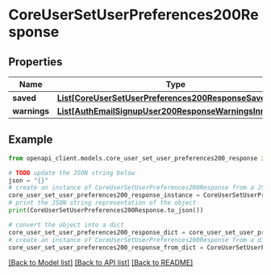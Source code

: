 # CoreUserSetUserPreferences200Response


## Properties

Name | Type | Description | Notes
------------ | ------------- | ------------- | -------------
**saved** | [**List[CoreUserSetUserPreferences200ResponseSavedInner]**](CoreUserSetUserPreferences200ResponseSavedInner.md) |  | 
**warnings** | [**List[AuthEmailSignupUser200ResponseWarningsInner]**](AuthEmailSignupUser200ResponseWarningsInner.md) |  | [optional] 

## Example

```python
from openapi_client.models.core_user_set_user_preferences200_response import CoreUserSetUserPreferences200Response

# TODO update the JSON string below
json = "{}"
# create an instance of CoreUserSetUserPreferences200Response from a JSON string
core_user_set_user_preferences200_response_instance = CoreUserSetUserPreferences200Response.from_json(json)
# print the JSON string representation of the object
print(CoreUserSetUserPreferences200Response.to_json())

# convert the object into a dict
core_user_set_user_preferences200_response_dict = core_user_set_user_preferences200_response_instance.to_dict()
# create an instance of CoreUserSetUserPreferences200Response from a dict
core_user_set_user_preferences200_response_from_dict = CoreUserSetUserPreferences200Response.from_dict(core_user_set_user_preferences200_response_dict)
```
[[Back to Model list]](../README.md#documentation-for-models) [[Back to API list]](../README.md#documentation-for-api-endpoints) [[Back to README]](../README.md)


